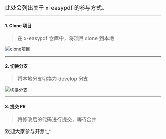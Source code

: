 <font size=4>此处会列出关于 x-easypdf 的参与方式。</font>

---

#### 1. Clone 项目

> <font size=3>在 x-easypdf 仓库中，将项目 clone 到本地</font>

![clone项目](https://oscimg.oschina.net/oscnet/up-73f41511bcc2a868442032f5e71c6463a18.png "clone")

---

#### 2. 切换分支

> <font size=3>将本地分支切换为 develop 分支</font>

![切换分支](https://oscimg.oschina.net/oscnet/up-b85931375c28b2b7c52373788967a4442f9.png "change")

---

#### 3. 提交 PR

> <font size=3>将修改后的代码进行提交，等待合并</font>


<font size=3>欢迎大家参与开源^_^</font>